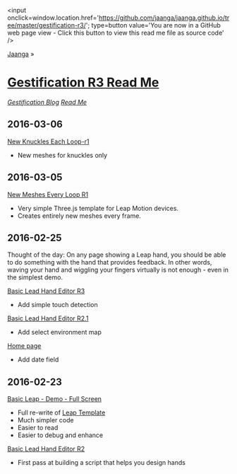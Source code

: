 ﻿<span style=display:none; >[You are now in a GitHub source code view - click this link to view this read me file as a web page]( http://jaanga.github.io/gestification-r3/ "View file as a web page." ) </span>
<input onclick=window.location.href='https://github.com/jaanga/jaanga.github.io/tree/master/gestification-r3/'; type=button  value='You are now in a GitHub web page view - Click this button to view this read me file as source code' />

[Jaanga]( http://jaanga.github.io ) »

[Gestification R3 Read Me]( index.html )
===


_[Gestification Blog]( request-gestification-blog-posts.html ) [Read Me]( https://github.com/jaanga/jaanga.github.io/tree/master/gestification-r3/ )_


## 2016-03-06

[New Knuckles Each Loop-r1]( http://jaanga.github.io/gestification-r3/new-knuckles-each-loop/ )

* New meshes for knuckles only


## 2016-03-05

[New Meshes Every Loop R1]( http://jaanga.github.io/gestification-r3/new-meshes-each-loop/new-meshes-each-loop-r1.html )

* Very simple Three.js template for Leap Motion devices. 
* Creates entirely new meshes every frame.

## 2016-02-25

Thought of the day: On any page showing a Leap hand, you should be able to do something with the hand that provides feedback.
In other words, waving your hand and wiggling your fingers virtually is not enough - even in the simplest demo.

[Basic Lead Hand Editor R3]( http://jaanga.github.io/gestification-r3/basic-leap-hand-editor/basic-leap-hand-editor-r3.html )

* Add simple touch detection

[Basic Lead Hand Editor R2.1]( http://jaanga.github.io/gestification-r3/basic-leap-hand-editor/basic-leap-hand-editor-r2-1.html )

* Add select environment map

[Home page]( http://jaanga.github.io/gestification-r3/ )

* Add date field


## 2016-02-23
[Basic Leap - Demo - Full Screen ]( http://jaanga.github.io/gestification-r3/basic-leap/index.html  )

* Full re-write of [Leap Template]( http://jaanga.github.io/gestification-r2/template-leap-threejs/ )
* Much simpler code
* Easier to read
* Easier to debug and enhance

[Basic Lead Hand Editor R2]( http://jaanga.github.io/gestification-r3/basic-leap-hand-editor/basic-leap-hand-editor-r2.html )

* First pass at building a script that helps you design hands

